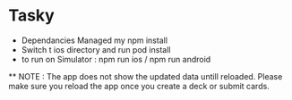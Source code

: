 # Tasky

- Dependancies Managed my npm install
- Switch t ios directory and run pod install
- to run on Simulator : 
npm run ios / npm run android


** NOTE : The app does not show the updated data untill reloaded. Please make sure you reload the app once you create a deck or submit cards.
